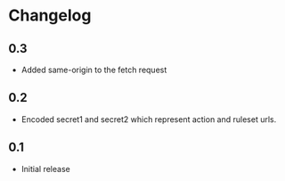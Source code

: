 # Changelog

## 0.3

- Added same-origin to the fetch request

## 0.2

- Encoded secret1 and secret2 which represent action and ruleset urls.

## 0.1

- Initial release
